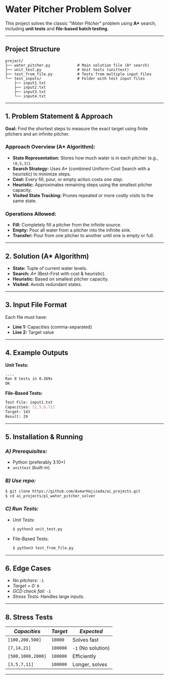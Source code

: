 # **Water Pitcher Problem Solver**

This project solves the classic *"Water Pitcher"* problem using **A\*** search, including **unit tests** and **file-based batch testing**.

---

## **Project Structure**
```
project/
├── water_pitcher.py            # Main solution file (A* search)
├── unit_test.py                # Unit tests (unittest)
├── test_from_file.py           # Tests from multiple input files
└── test_inputs/                # Folder with test input files
    ├── input1.txt
    ├── input2.txt
    ├── input3.txt
    └── input4.txt
```
---

## **1. Problem Statement & Approach**
**Goal:** Find the shortest steps to measure the exact target using finite pitchers and an infinite pitcher.

### **Approach Overview (A\* Algorithm):**
- **State Representation:** Stores how much water is in each pitcher (e.g., `(0,5,3)`).  
- **Search Strategy:** Uses *A\** (combined Uniform-Cost Search with a heuristic) to minimize steps.  
- **Cost:** Every fill, pour, or empty action costs *one step*.  
- **Heuristic:** Approximates remaining steps using the smallest pitcher capacity.  
- **Visited State Tracking:** Prunes repeated or more costly visits to the same state.

### **Operations Allowed:**
- **Fill:** Completely fill a pitcher from the infinite source.  
- **Empty:** Pour all water from a pitcher into the infinite sink.  
- **Transfer:** Pour from one pitcher to another until one is empty or full.  

---

## **2. Solution (A\* Algorithm)**
- **State:** Tuple of current water levels.  
- **Search:** *A\** (Best-First with cost & heuristic).  
- **Heuristic:** Based on smallest pitcher capacity.  
- **Visited:** Avoids redundant states.

---


## **3. Input File Format**
Each file must have:
- **Line 1:** Capacities (comma-separated)  
- **Line 2:** Target value  
---

## **4. Example Outputs**
**Unit Tests:** 
```bash
....
Ran 8 tests in 0.269s
OK
```
**File-Based Tests:**
```bash
Test File: input1.txt
Capacities: [2,5,6,72]
Target: 143
Result: 29
```
---

## **5. Installation & Running**
### *A) Prerequisites:*  
- Python (preferably 3.10+)  
- `unittest` (built-in)
### *B) Use repo:*  
```bash
$ git clone https://github.com/AsmarHajizada/ai_projects.git
$ cd ai_projects/p1_water_pitcher_solver
```
### *C) Run Tests:*  
- Unit Tests:  
  ```bash
  $ python3 unit_test.py
  ```
- File-Based Tests:  
  ```bash
  $ python3 test_from_file.py
  ```
---

## **6. Edge Cases**
- *No pitchers:* `-1`  
- *Target = 0:* `0`  
- *GCD check fail:* `-1`  
- *Stress Tests:* Handles large inputs.
---

## **8. Stress Tests**
| *Capacities*               | *Target*   | *Expected*      |
|--------------------------|------------|-----------------|
| `[100,200,500]`         | `10000`   | Solves fast    |
| `[7,14,21]`             | `100000`  | `-1` (No solution) |
| `[500,1000,2000]`       | `100000`  | Efficiently    |
| `[3,5,7,11]`            | `100000`  | Longer, solves |
---
